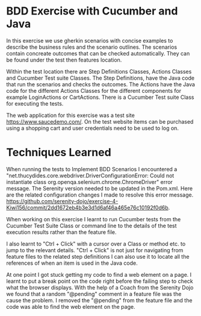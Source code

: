 # BDD Exercise with Cucumber and Java

In this exercise we use gherkin scenarios with concise examples to describe the business rules and the scenario outlines. The scenarios contain concreate outcomes that can be checked automatically. They can be found under the test then features location. 

Within the test location there are Step Definitions Classes, Actions Classes and Cucumber Test suite Classes. The Step Definitions, have the Java code that run the scenarios and checks the outcomes. The Actions have the Java code for the different Actions Classes for the different components for example LoginActions or CartActions. There is a Cucumber Test suite Class for executing the tests. 

The web application for this exercise was a test site https://www.saucedemo.com/. On the test website items can be purchased using a shopping cart and user credentials need to be used to log on.   

# Techniques Learned

When running the tests to Implement BDD Scenarios I encountered a "net.thucydides.core.webdriver.DriverConfigurationError: Could not instantiate class org.openqa.selenium.chrome.ChromeDriver" error message. The Serenity version needed to be updated in the Pom.xml. Here are the related configuration changes I made to resolve this error message. https://github.com/serenity-dojo/exercise-4-Kiwi156/commit/2dd1672eb4b3e3d1d6af46a465e76c10192f0d6b.

When working on this exercise I learnt to run Cucumber tests from the Cucumber Test Suite Class or command line to the details of the test execution results rather than the feature file. 

I also learnt to "Ctrl + Click" with a cursor over a Class or method etc. to jump to the relevant details. "Ctrl + Click" is not just for navigating from feature files to the related step definitions I can also use it to locate all the references of when an item is used in the Java code.

At one point I got stuck getting my code to find a web element on a page. I learnt to put a break point on the code right before the failing step to check what the browser displays. With the help of a Coach from the Serenity Dojo we found that a random "@pending" comment in a feature file was the cause the problem. I removed the "@pending" from the feature file and the code was able to find the web element on the page.  

